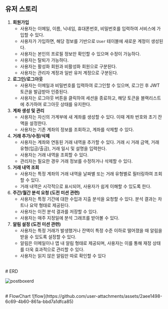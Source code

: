 
## 유저 스토리

1. **회원가입**
    - 사용자는 이메일, 이름, 닉네임, 휴대폰번호, 비밀번호를 입력하여 서비스에 가입할 수 있다.
    - 사용자가 가입하면, 해당 정보를 기반으로 `User` 테이블에 새로운 계정이 생성된다.
    - 사용자는 본인의 프로필 정보만 확인할 수 있으며 수정이 가능하다.
    - 사용자는 탈퇴가 가능하다.
    - 사용자는 활성화 회원과 비활성화 회원으로 구분된다.
    - 사용자는 관리자 계정과 일반 유저 계정으로 구분된다.
2. **로그인/로그아웃**
    - 사용자는 이메일과 비밀번호를 입력하여 로그인할 수 있으며, 로그인 후 JWT 토큰을 발급받아 인증된다.
    - 사용자는 로그아웃 버튼을 클릭하여 세션을 종료하고, 해당 토큰을 블랙리스트에 추가하여 로그아웃 상태를 유지한다.
3. **계좌 생성 및 관리**
    - 사용자는 자신의 가계부에 새 계좌를 생성할 수 있다. 이때 계좌 번호와 초기 잔액을 설정한다.
    - 사용자는 기존 계좌의 정보를 조회하고, 계좌를 삭제할 수 있다.
4. **거래 추가/수정/삭제**
    - 사용자는 계좌와 연동된 거래 내역을 추가할 수 있다. 거래 시 거래 금액, 거래 유형(입금/출금), 거래 일시 및 설명을 입력한다.
    - 사용자는 거래 내역을 조회할 수 있다.
    - 관리자는 필요한 경우 거래 정보를 수정하거나 삭제할 수 있다.
5. **거래 내역 조회**
    - 사용자는 특정 계좌의 거래 내역을 날짜별 또는 거래 유형별로 필터링하여 조회할 수 있다.
    - 거래 내역은 시각적으로 표시되어, 사용자가 쉽게 이해할 수 있도록 한다.
6. **주간/월간 분석 요청 (도전 미션 관련)**
    - 사용자는 특정 기간에 대한 수입과 지출 분석을 요청할 수 있다. 분석 결과는 차트나 요약 형태로 제공된다.
    - 사용자는 이전 분석 결과를 저장할 수 있다.
    - 사용자는 매주 지정일에 분석 그래프를 받아볼 수 있다.
7. **알림 설정 (도전 미션 관련)**
    - 사용자는 특정 거래가 발생했거나 잔액이 특정 수준 이하로 떨어졌을 때 알림을 받을 수 있도록 설정할 수 있다.
    - 알림은 이메일이나 앱 내 알림 형태로 제공되며, 사용자는 이를 통해 재정 상태를 더욱 효과적으로 관리할 수 있다.
    - 사용자는 읽지 않은 알림만 따로 확인할 수 있다
<br>
# ERD


![postboxerd](https://github.com/user-attachments/assets/4b314101-e1f9-4a5f-aa60-aa93d5f99a21)


<br>
# FlowChart
![flow](https://github.com/user-attachments/assets/2aee1498-6c69-4b60-861a-bbd7a1dfca85)


